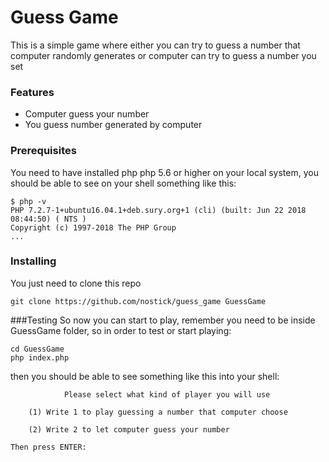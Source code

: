 # Guess Game

This is a simple game where either you can try to guess a number that computer randomly generates or computer can try to guess a number you set

### Features
- Computer guess your number
- You guess number generated by computer

### Prerequisites
You need to have installed php php 5.6 or higher on your local system, you should be able to see on your shell something like this:
```shell
$ php -v 
PHP 7.2.7-1+ubuntu16.04.1+deb.sury.org+1 (cli) (built: Jun 22 2018 08:44:50) ( NTS )
Copyright (c) 1997-2018 The PHP Group
...

```

### Installing
You just need to clone this repo
```shell
git clone https://github.com/nostick/guess_game GuessGame
```

###Testing
So now you can start to play, remember you need to be inside GuessGame folder, so in order to test or start playing:
```shell
cd GuessGame
php index.php
```

then you should be able to see something like this into your shell:
```shell
			Please select what kind of player you will use 

	(1) Write 1 to play guessing a number that computer choose 

	(2) Write 2 to let computer guess your number 

Then press ENTER: 

```
